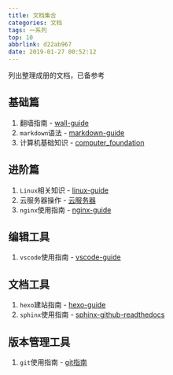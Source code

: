 ```yaml
---
title: 文档集合
categories: 文档
tags: 一系列
top: 10
abbrlink: d22ab967
date: 2019-01-27 00:52:12
---
```


列出整理成册的文档，已备参考

## 基础篇

1. 翻墙指南 - [wall-guide](https://wall-guide.readthedocs.io/zh/latest/)
2. `markdown`语法 - [markdown-guide](https://zj-markdown-guide.readthedocs.io/zh/latest/)
3. 计算机基础知识 - [computer_foundation](https://zj-computer-foundation.readthedocs.io/zh_CN/latest/)

## 进阶篇

1. `Linux`相关知识 - [linux-guide](https://zj-linux-guide.readthedocs.io/zh_CN/latest/)
2. 云服务器操作 - [云服务器](https://zj-linux-guide.readthedocs.io/zh_CN/latest/cvm.html)
3. `nginx`使用指南 - [nginx-guide](https://zj-network-guide.readthedocs.io/zh_CN/latest/nginx.html)

## 编辑工具

1. `vscode`使用指南 - [vscode-guide](https://vscode-guide.readthedocs.io/zh_CN/latest/)

## 文档工具

1. `hexo`建站指南 - [hexo-guide](https://hexo-guide.readthedocs.io/zh_CN/latest/)
2. `sphinx`使用指南 - [sphinx-github-readthedocs](https://zj-sphinx-github-readthedocs.readthedocs.io/en/latest/)

## 版本管理工具

1. `git`使用指南 - [git指南](https://zj-git-guide.readthedocs.io/zh_CN/latest/)


